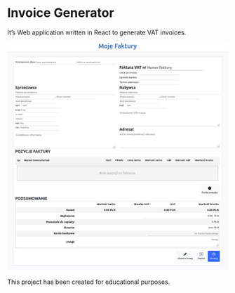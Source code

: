 # Invoice Generator

It’s Web application written in React to generate VAT invoices. 

![](https://github.com/ttmdear/invoice-generator/blob/main/page.png)

This project has been created for educational purposes.
